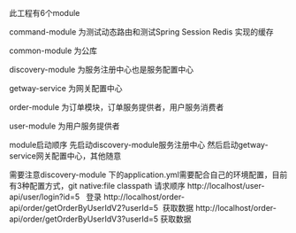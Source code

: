 此工程有6个module

command-module 为测试动态路由和测试Spring Session Redis 实现的缓存

common-module  为公库

discovery-module  为服务注册中心也是服务配置中心

getway-service 为网关配置中心

order-module   为订单模块，订单服务提供者，用户服务消费者

user-module    为用户服务提供者

module启动顺序 先启动discovery-module服务注册中心 然后启动getway-service网关配置中心，其他随意

需要注意discovery-module 下的application.yml需要配合自己的环境配置，目前有3种配置方式，git native:file classpath
请求顺序
http://localhost/user-api/user/login?id=5   登录
http://localhost/order-api/order/getOrderByUserIdV2?userId=5  获取数据
http://localhost/order-api/order/getOrderByUserIdV3?userId=5  获取数据
